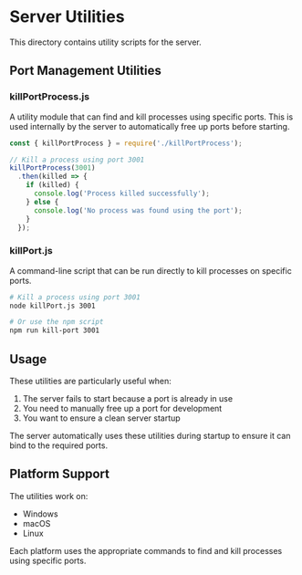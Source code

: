 # Server Utilities

This directory contains utility scripts for the server.

## Port Management Utilities

### killPortProcess.js

A utility module that can find and kill processes using specific ports. This is used internally by the server to automatically free up ports before starting.

```javascript
const { killPortProcess } = require('./killPortProcess');

// Kill a process using port 3001
killPortProcess(3001)
  .then(killed => {
    if (killed) {
      console.log('Process killed successfully');
    } else {
      console.log('No process was found using the port');
    }
  });
```

### killPort.js

A command-line script that can be run directly to kill processes on specific ports.

```bash
# Kill a process using port 3001
node killPort.js 3001

# Or use the npm script
npm run kill-port 3001
```

## Usage

These utilities are particularly useful when:

1. The server fails to start because a port is already in use
2. You need to manually free up a port for development
3. You want to ensure a clean server startup

The server automatically uses these utilities during startup to ensure it can bind to the required ports.

## Platform Support

The utilities work on:
- Windows
- macOS
- Linux

Each platform uses the appropriate commands to find and kill processes using specific ports. 